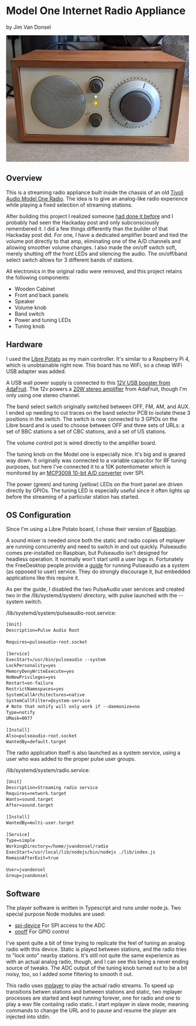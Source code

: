 # Model One Internet Radio Appliance
by Jim Van Donsel

![front](front.jpg)

## Overview
This is a streaming radio appliance built inside the chassis of an old [Tivoli Audio Model One Radio](https://tivoliaudio.com/products/model-one-classic-retro-am-fm-table-radio).  The idea is to give 
an analog-like radio experience while playing a fixed selection of streaming stations.

After building this project I realized someone [had done it before](https://hackaday.com/2022/09/22/simple-internet-radio-transplant/) and I probably had seen the Hackaday post and only 
subconsciously remembered it.
I did a few things differently than the builder of that Hackaday post did.  For one, I have a dedicated amplifier board and tied the volume pot directly to that amp, eliminating one of the A/D channels
and allowing smoother volume changes. I also made the on/off switch soft, merely shutting off the front LEDs and silencing the audio.  The on/off/band select switch allows for 3 different
bands of stations.

All electronics in the original radio were removed, and this project retains the following components:

- Wooden Cabinet
- Front and back panels
- Speaker
- Volume knob
- Band switch
- Power and tuning LEDs
- Tuning knob


## Hardware
I used the [Libre Potato](https://libre.computer/products/aml-s905x-cc/) as my main controller. It's similar to a Raspberry Pi 4, which is unobtainable right now.  This board has no WiFi, so a cheap WiFi USB adapter was added.

A USB wall power supply is connected to this [12V USB booster from AdaFruit](https://www.adafruit.com/product/2778).  The 12v powers a [20W stereo amplifier](https://www.adafruit.com/product/1752) from AdaFruit, though I'm only using one stereo channel.

The band select switch originally switched between OFF, FM, AM, and AUX. I ended up needing to cut traces on the band selector PCB to isolate these 3 positions in the switch. 
The switch is now connected to 3 GPIOs on the Libre board and is used to choose between OFF and three sets of URLs: a set of BBC stations a set of CBC stations, and a set of US stations.

The volume control pot is wired directly to the amplifier board.

The tuning knob on the Model one is especially nice. It's big and is geared way down.  It originally was connected to a variable capacitor for RF tuning purposes, but here I've 
connected it to a 10K potentiometer which is monitored by an [MCP3008 10-bit A/D converter](https://www.adafruit.com/product/856) over SPI.

The power (green)  and tuning (yellow) LEDs on the front panel are driven directly by GPIOs. 
The tuning LED is especially useful since it often lights up before the streaming of a particular station has started.

## OS Configuration
Since I'm using a Libre Potato board, I chose their version of [Raspbian](https://hub.libre.computer/t/raspbian-11-bullseye-for-libre-computer-boards/82). 

A sound mixer is needed since both the static and radio copies of mplayer are running concurrently and need to switch in and out quickly. Pulseaudio comes pre-installed on Raspbian, but Pulseaudio
isn't designed for headless operation. It normally won't start until a user logs in.  Fortunately the FreeDesktop people provide a [guide](https://www.freedesktop.org/wiki/Software/PulseAudio/Documentation/User/SystemWide/)
for running Pulseaudio as a system (as opposed to user) service.  They do strongly discourage it, but embedded applications like this require it.

As per the guide, I disabled the two PulseAudio user services and created two in the /lib/systemd/system/ directory, with pulse launched with the --system switch.

/lib/systemd/system/pulseaudio-root.service:

```
[Unit]
Description=Pulse Audio Root

Requires=pulseaudio-root.socket

[Service]
ExecStart=/usr/bin/pulseaudio --system
LockPersonality=yes
MemoryDenyWriteExecute=yes
NoNewPrivileges=yes
Restart=on-failure
RestrictNamespaces=yes
SystemCallArchitectures=native
SystemCallFilter=@system-service
# Note that notify will only work if --daemonize=no
Type=notify
UMask=0077

[Install]
Also=pulseaudio-root.socket
WantedBy=default.target
```

The radio application itself is also launched as a system service, using a user who was added to the proper pulse user groups.

/lib/systemd/system/radio.service:
```
[Unit]
Description=Streaming radio service
Requires=network.target
Wants=sound.target
After=sound.target

[Install]
WantedBy=multi-user.target

[Service]
Type=simple
WorkingDirectory=/home/jvandonsel/radio
ExecStart=/usr/local/lib/nodejs/bin/nodejs ./lib/index.js
RemainAfterExit=true

User=jvandonsel
Group=jvandonsel
```

## Software

The player software is written in Typescript and runs under node.js.  Two special purpose Node modules are used:

- [spi-device](https://www.npmjs.com/package/spi-device) For SPI access to the ADC
- [onoff](https://www.npmjs.com/package/onoff) For GPIO control

I've spent quite a bit of time trying to replicate the feel of tuning an analog radio with this device. Static is played between stations, 
and the radio tries to "lock onto" nearby stations.  It's still not quite the same experience as with an actual analog radio, though, and I can see this being a never ending source of tweaks. The
ADC output of the tuning knob turned out to be a bit noisy, too, so I added some filtering to smooth it out.

This radio uses [mplayer](http://www.mplayerhq.hu) to play the actual radio streams. To speed up transitions betwen stations and between stations and static, 
two mplayer processes are started and kept running forever, one for radio and one to play a wav file contaiing radio static. I start mplayer in slave mode, meaning commands to change the URL and to pause and resume the player are injected into stdin.


